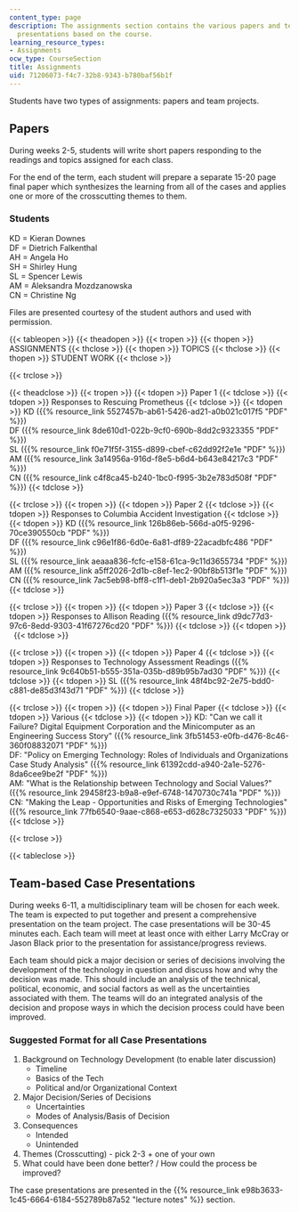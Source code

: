 ```yaml
---
content_type: page
description: The assignments section contains the various papers and team-based case
  presentations based on the course.
learning_resource_types:
- Assignments
ocw_type: CourseSection
title: Assignments
uid: 71206073-f4c7-32b8-9343-b780baf56b1f
---
```


Students have two types of assignments: papers and team projects.

Papers
------

During weeks 2-5, students will write short papers responding to the readings and topics assigned for each class.

For the end of the term, each student will prepare a separate 15-20 page final paper which synthesizes the learning from all of the cases and applies one or more of the crosscutting themes to them.

### Students

KD = Kieran Downes  
DF = Dietrich Falkenthal  
AH = Angela Ho  
SH = Shirley Hung  
SL = Spencer Lewis  
AM = Aleksandra Mozdzanowska  
CN = Christine Ng

Files are presented courtesy of the student authors and used with permission.

{{< tableopen >}}
{{< theadopen >}}
{{< tropen >}}
{{< thopen >}}
ASSIGNMENTS
{{< thclose >}}
{{< thopen >}}
TOPICS
{{< thclose >}}
{{< thopen >}}
STUDENT WORK
{{< thclose >}}

{{< trclose >}}

{{< theadclose >}}
{{< tropen >}}
{{< tdopen >}}
Paper 1
{{< tdclose >}}
{{< tdopen >}}
Responses to Rescuing Prometheus
{{< tdclose >}}
{{< tdopen >}}
KD ({{% resource_link 5527457b-ab61-5426-ad21-a0b021c017f5 "PDF" %}})  
DF ({{% resource_link 8de610d1-022b-9cf0-690b-8dd2c9323355 "PDF" %}})  
SL ({{% resource_link f0e71f5f-3155-d899-cbef-c62dd92f2e1e "PDF" %}})  
AM ({{% resource_link 3a14956a-916d-f8e5-b6d4-b643e84217c3 "PDF" %}})  
CN ({{% resource_link c4f8ca45-b240-1bc0-f995-3b2e783d508f "PDF" %}})
{{< tdclose >}}

{{< trclose >}}
{{< tropen >}}
{{< tdopen >}}
Paper 2
{{< tdclose >}}
{{< tdopen >}}
Responses to Columbia Accident Investigation
{{< tdclose >}}
{{< tdopen >}}
KD ({{% resource_link 126b86eb-566d-a0f5-9296-70ce390550cb "PDF" %}})  
DF ({{% resource_link c96e1f86-6d0e-6a81-df89-22acadbfc486 "PDF" %}})  
SL ({{% resource_link aeaaa836-fcfc-e158-61ca-9c11d3655734 "PDF" %}})  
AM ({{% resource_link a5ff2026-2d1b-c8ef-1ec2-90bf8b513f1e "PDF" %}})  
CN ({{% resource_link 7ac5eb98-bff8-c1f1-deb1-2b920a5ec3a3 "PDF" %}})
{{< tdclose >}}

{{< trclose >}}
{{< tropen >}}
{{< tdopen >}}
Paper 3
{{< tdclose >}}
{{< tdopen >}}
Responses to Allison Reading ({{% resource_link d9dc77d3-97c6-8edd-9303-41f67276cd20 "PDF" %}})
{{< tdclose >}}
{{< tdopen >}}
 
{{< tdclose >}}

{{< trclose >}}
{{< tropen >}}
{{< tdopen >}}
Paper 4
{{< tdclose >}}
{{< tdopen >}}
Responses to Technology Assessment Readings ({{% resource_link 9c640b51-b555-351a-035b-d89b95b7ad30 "PDF" %}})
{{< tdclose >}}
{{< tdopen >}}
SL ({{% resource_link 48f4bc92-2e75-bdd0-c881-de85d3f43d71 "PDF" %}})
{{< tdclose >}}

{{< trclose >}}
{{< tropen >}}
{{< tdopen >}}
Final Paper
{{< tdclose >}}
{{< tdopen >}}
Various
{{< tdclose >}}
{{< tdopen >}}
KD: "Can we call it Failure? Digital Equipment Corporation and the Minicomputer as an Engineering Success Story" ({{% resource_link 3fb51453-e0fb-d476-8c46-360f08832071 "PDF" %}})  
DF: "Policy on Emerging Technology: Roles of Individuals and Organizations Case Study Analysis" ({{% resource_link 61392cdd-a940-2a1e-5276-8da6cee9be2f "PDF" %}})  
AM: "What is the Relationship between Technology and Social Values?" ({{% resource_link 29458f23-b9a8-e9ef-6748-1470730c741a "PDF" %}})  
CN: "Making the Leap - Opportunities and Risks of Emerging Technologies" ({{% resource_link 77fb6540-9aae-c868-e653-d628c7325033 "PDF" %}})
{{< tdclose >}}

{{< trclose >}}

{{< tableclose >}}

Team-based Case Presentations
-----------------------------

During weeks 6-11, a multidisciplinary team will be chosen for each week. The team is expected to put together and present a comprehensive presentation on the team project. The case presentations will be 30-45 minutes each. Each team will meet at least once with either Larry McCray or Jason Black prior to the presentation for assistance/progress reviews.

Each team should pick a major decision or series of decisions involving the development of the technology in question and discuss how and why the decision was made. This should include an analysis of the technical, political, economic, and social factors as well as the uncertainties associated with them. The teams will do an integrated analysis of the decision and propose ways in which the decision process could have been improved.

### Suggested Format for all Case Presentations

1.  Background on Technology Development (to enable later discussion)
    *   Timeline
    *   Basics of the Tech
    *   Political and/or Organizational Context
2.  Major Decision/Series of Decisions
    *   Uncertainties
    *   Modes of Analysis/Basis of Decision
3.  Consequences
    *   Intended
    *   Unintended
4.  Themes (Crosscutting) - pick 2-3 + one of your own
5.  What could have been done better? / How could the process be improved?

The case presentations are presented in the {{% resource_link e98b3633-1c45-6664-6184-552789b87a52 "lecture notes" %}} section.